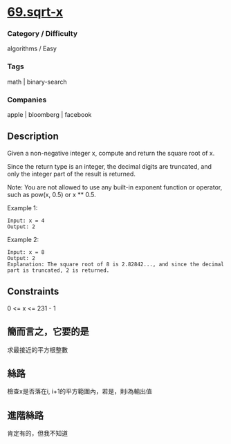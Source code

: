 # [69.sqrt-x](https://leetcode.com/problems/sqrtx)

### Category / Difficulty
algorithms / Easy

### Tags
math | binary-search
	 		
### Companies
apple | bloomberg | facebook

## Description
Given a non-negative integer x, compute and return the square root of x.

Since the return type is an integer, the decimal digits are truncated, and only the integer part of the result is returned.

Note: You are not allowed to use any built-in exponent function or operator, such as pow(x, 0.5) or x ** 0.5.


Example 1:
```
Input: x = 4
Output: 2
```

Example 2:
```
Input: x = 8
Output: 2
Explanation: The square root of 8 is 2.82842..., and since the decimal part is truncated, 2 is returned.
```

## Constraints
0 <= x <= 231 - 1

## 簡而言之，它要的是
求最接近的平方根整數

## 絲路
檢查x是否落在i, i+1的平方範圍內，若是，則i為輸出值

## 進階絲路
肯定有的，但我不知道
